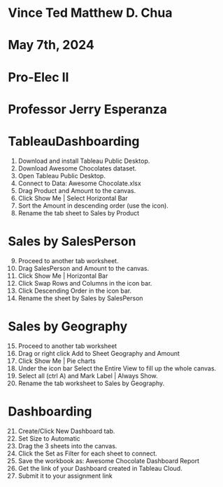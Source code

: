 # Vince Ted Matthew D. Chua
# May 7th, 2024
# Pro-Elec II
# Professor Jerry Esperanza

# TableauDashboarding
1. Download and install Tableau Public Desktop.
2. Download Awesome Chocolates dataset.
3. Open Tableau Public Desktop.
4. Connect to Data: Awesome Chocolate.xlsx
5. Drag Product and Amount to the canvas.
6. Click Show Me | Select Horizontal Bar
7. Sort the Amount in descending order (use the icon).
8. Rename the tab sheet to Sales by Product

# Sales by SalesPerson
9. Proceed to another tab worksheet.
10. Drag SalesPerson and Amount to the canvas.
11. Click Show Me | Horizontal Bar
12. Click Swap Rows and Columns in the icon bar.
13. Click Descending Order in the icon bar.
14. Rename the sheet by Sales by SalesPerson

# Sales by Geography
15. Proceed to another tab worksheet
16. Drag or right click Add to Sheet Geography and Amount
17. Click Show Me | Pie charts
18. Under the icon bar Select the Entire View to fill up the whole canvas.
19. Select all (ctrl A) and Mark Label | Always Show.
20. Rename the tab worksheet to Sales by Geography.

# Dashboarding
21. Create/Click New Dashboard tab.
22. Set Size to Automatic
23. Drag the 3 sheets into the canvas.
24. Click the Set as Filter for each sheet to connect.
25. Save the workbook as: Awesome Chocolate Dashboard Report
26. Get the link of your Dashboard created in Tableau Cloud.
27. Submit it to your assignment link
